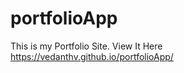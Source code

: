# portfolioApp
This is my Portfolio Site. View It Here<br>
https://vedanthv.github.io/portfolioApp/
